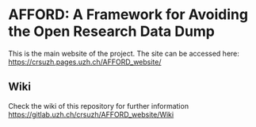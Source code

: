 # AFFORD: A Framework for Avoiding the Open Research Data Dump


This is the main website of the project. The site can be accessed here: https://crsuzh.pages.uzh.ch/AFFORD_website/

## Wiki
Check the wiki of this repository for further information
https://gitlab.uzh.ch/crsuzh/AFFORD_website/Wiki
